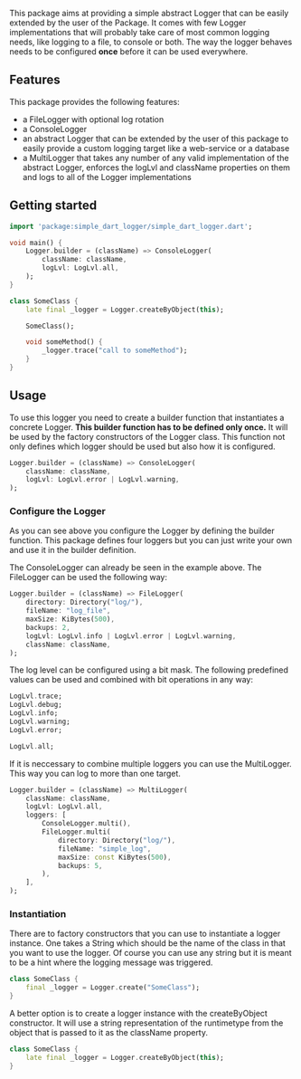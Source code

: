 This package aims at providing a simple abstract Logger that can be easily
extended by the user of the Package. It comes with few Logger implementations
that will probably take care of most common logging needs, like logging to a file,
to console or both. The way the logger behaves needs to be configured __once__
before it can be used everywhere.

## Features

This package provides the following features:

- a FileLogger with optional log rotation
- a ConsoleLogger
- an abstract Logger that can be extended by the user of this package to easily 
provide a custom logging target like a web-service or a database
- a MultiLogger that takes any number of any valid implementation of the abstract Logger,
enforces the logLvl and className properties on them and logs to all of the Logger implementations

## Getting started

```dart 
import 'package:simple_dart_logger/simple_dart_logger.dart';

void main() {
    Logger.builder = (className) => ConsoleLogger(
        className: className,
        logLvl: LogLvl.all,
    );
}

class SomeClass {
    late final _logger = Logger.createByObject(this);

    SomeClass();

    void someMethod() {
        _logger.trace("call to someMethod");
    }
}
```

## Usage

To use this logger you need to create a builder function that instantiates a concrete Logger.
__This builder function has to be defined only once.__ It will be used by the factory constructors
of the Logger class. This function not only defines which logger should be used but also how it 
is configured.

```dart 
Logger.builder = (className) => ConsoleLogger(
    className: className,
    logLvl: LogLvl.error | LogLvl.warning,
);
```

### Configure the Logger 

As you can see above you configure the Logger by defining the builder function. 
This package defines four loggers but you can just write your own and use it in the builder
definition.

The ConsoleLogger can already be seen in the example above. The FileLogger can be used the following
way:

```dart 
Logger.builder = (className) => FileLogger(
    directory: Directory("log/"),
    fileName: "log_file",
    maxSize: KiBytes(500),
    backups: 2,
    logLvl: LogLvl.info | LogLvl.error | LogLvl.warning,
    className: className,
);
```

The log level can be configured using a bit mask. The following predefined values
can be used and combined with bit operations in any way:

```dart 
LogLvl.trace;
LogLvl.debug;
LogLvl.info;
LogLvl.warning;
LogLvl.error;

LogLvl.all;
```

If it is neccessary to combine multiple loggers you can use the MultiLogger.
This way you can log to more than one target.

```dart 
Logger.builder = (className) => MultiLogger(
    className: className,
    logLvl: LogLvl.all,
    loggers: [
        ConsoleLogger.multi(),
        FileLogger.multi(
            directory: Directory("log/"),
            fileName: "simple_log",
            maxSize: const KiBytes(500),
            backups: 5,
        ),
    ],
);
```

### Instantiation

There are to factory constructors that you can use to instantiate a logger instance. 
One takes a String which should be the name of the class in that you want to use the logger.
Of course you can use any string but it is meant to be a hint where the logging message was
triggered.

```dart 
class SomeClass {
    final _logger = Logger.create("SomeClass");
}
```

A better option is to create a logger instance with the createByObject constructor. 
It will use a string representation of the runtimetype from the object that is passed to it 
as the className property.

```dart 
class SomeClass {
    late final _logger = Logger.createByObject(this);
}
```

<!-- ## Additional information -->
